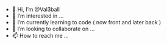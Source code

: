 - 👋 Hi, I’m @Val3ball
- 👀 I’m interested in ...
- 🌱 I’m currently learning to code ( now front and later back )
- 💞️ I’m looking to collaborate on ...
- 📫 How to reach me ...

<!---
Val3ball/Val3ball is a ✨ special ✨ repository because its `README.md` (this file) appears on your GitHub profile.
You can click the Preview link to take a look at your changes.
--->
